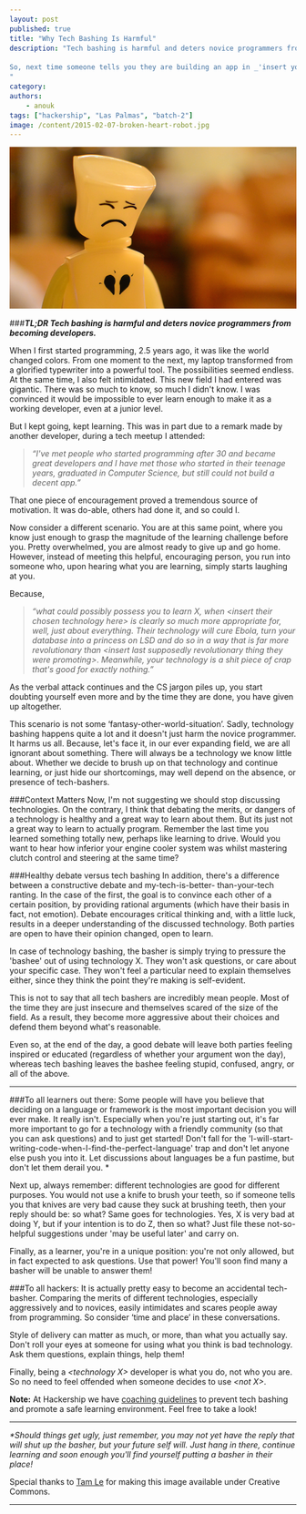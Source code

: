 ```yaml
---
layout: post
published: true
title: "Why Tech Bashing Is Harmful"
description: "Tech bashing is harmful and deters novice programmers from becoming developers. Tech bashers are those who berate others for using the 'wrong' technology. They often mistakenly believe that their statements are self-evident  - and thus do not feel compelled to offer rational arguments. As a result, instead of gaining any knowledge, the bashee is often left feeling sad, stupid, angry, or all of the above.  

So, next time someone tells you they are building an app in _'insert your least favorite language here'_, don't roll your eyes, but ask questions, give them information and, if needed, help them!
"
category:
authors:
    - anouk
tags: ["hackership", "Las Palmas", "batch-2"]
image: /content/2015-02-07-broken-heart-robot.jpg
---
```


![Tech Bashing Leads To Confusion](/content/2015-02-07-broken-heart-robot.jpg)

###***TL;DR Tech bashing is harmful and deters novice programmers from becoming developers.***


When I first started programming, 2.5 years ago, it was like the world changed colors. From one moment to the next, my laptop transformed from a glorified typewriter into a powerful tool. The possibilities seemed endless. At the same time, I also felt intimidated. This new field I had entered was gigantic. There was so much to know, so much I didn't know. I was convinced it would be impossible to ever learn enough to make it as a working developer, even at a  junior level.

But I kept going, kept learning. This was in part due to a remark made by another developer, during a tech meetup I attended:
>_“I've met people who started programming after 30 and became great developers and I have_ 
>_met those who started in their teenage years, graduated in Computer Science, but still_ 
>_could not build a decent app.”_  

That one piece of encouragement proved a tremendous source of motivation. It was do-able, others had done it, and so could I.

Now consider a different scenario. You are at this same point, where you know just enough to grasp the magnitude of the learning challenge before you. Pretty overwhelmed, you are almost ready to give up and go home. However, instead of meeting this helpful, encouraging person, you run into someone who, upon hearing what you are learning, simply starts laughing at you.

Because,
>_“what could possibly possess you to learn X, when \<insert their chosen technology here\>_
>_is clearly so much more appropriate for, well, just about everything. Their technology_ 
>_will cure Ebola, turn your database into a princess on LSD and do so in a way that is far_ 
>_more revolutionary than \<insert last supposedly revolutionary thing they were promoting\>_. 
>_Meanwhile, your technology is a shit piece of crap that's good for exactly nothing.”_

As the verbal attack continues and the CS jargon piles up, you start doubting yourself even more and by the time they are done, you have given up altogether. 

This scenario is not some ‘fantasy-other-world-situation’. Sadly, technology bashing happens quite a lot and it doesn't just harm the novice programmer. It harms us all. Because, let's face it, in our ever expanding field, we are all ignorant about something. There will always be a technology we know little about. Whether we decide to brush up on that technology and continue learning, or just hide our shortcomings, may well depend on the absence, or presence of tech-bashers. 

###Context Matters
Now, I'm not suggesting we should stop discussing technologies. On the contrary, I think that debating the merits, or dangers of a technology is healthy and a great way to learn about them. But its just not a great way to learn to actually program. Remember the last time you learned something totally new, perhaps like learning to drive. Would you want to hear how inferior your engine cooler system was whilst mastering clutch control and steering at the same time?

###Healthy debate versus tech bashing
In addition, there's a difference between a constructive debate and my-tech-is-better-
than-your-tech ranting. In the case of the first, the goal is to convince each other of a certain position, by providing rational arguments (which have their basis in fact, not emotion). Debate encourages critical thinking and, with a little luck, results in a deeper understanding of the discussed technology. Both parties are open to have their opinion changed, open to learn.

In case of technology bashing, the basher is simply trying to pressure the 'bashee' out of using technology X. They won't ask questions, or care about your specific case. They won't feel a particular need to explain themselves either, since they think the point they're making is self-evident. 

This is not to say that all tech bashers are incredibly mean people. Most of the time they are just insecure and themselves scared of the size of the field. As a result, they become more aggressive about their choices and defend them beyond what's reasonable.

Even so, at the end of the day, a good debate will leave both parties feeling inspired or educated (regardless of whether your argument won the day), whereas tech bashing leaves the bashee feeling stupid, confused, angry, or all of the above.

---

###To all learners out there:
Some people will have you believe that deciding on a language or framework is the most important decision you will ever make. It really isn't. Especially when you're just starting out, it's far more important to go for a technology with a friendly community (so that you can ask questions) and to just get started! Don't fall for the 'I-will-start-writing-code-when-I-find-the-perfect-language' trap and don't let anyone else push you into it. Let discussions about languages be a fun pastime, but don't let them derail you. *

Next up, always remember: different technologies are good for different purposes. You would not use a knife to brush your teeth, so if someone tells you that knives are very bad cause they suck at brushing teeth, then your reply should be: so what? Same goes for technologies. Yes, X is very bad at doing Y, but if your intention is to do Z, then so what? Just file these not-so-helpful suggestions under 'may be useful later' and carry on.

Finally, as a learner, you're in a unique position: you're not only allowed, but in fact expected to ask questions. Use that power! You'll soon find many a basher will be unable to answer them!

###To all hackers:
It is actually pretty easy to become an accidental tech-basher. Comparing the merits of different technologies, especially aggressively and to novices, easily intimidates and scares people away from programming. So consider ‘time and place’ in these conversations. 

Style of delivery can matter as much, or more, than what you actually say. Don't roll your eyes at someone for using what you think is bad technology. Ask them questions, explain things, help them! 

Finally, being a _\<technology X\>_ developer is what you do, not who you are. So no need to feel offended when someone decides to use _\<not X\>_.

**Note:** At Hackership we have [coaching guidelines](http://opentechschool.github.io/slides/presentations/coaching/) to prevent tech bashing and promote a safe learning environment. Feel free to take a look!

---

_*Should things get ugly, just remember, you may not yet have the reply that will shut up the basher, but your future self will. Just hang in there, continue learning and soon enough you'll find yourself putting a basher in their place!_

Special thanks to [Tam Le](https://www.flickr.com/photos/ttle17/) for making this image available under Creative Commons.

---

